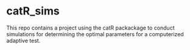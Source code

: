 # catR_sims

This repo contains a project using the catR packackage to conduct simulations for determining the optimal parameters for a computerized adaptive test.
